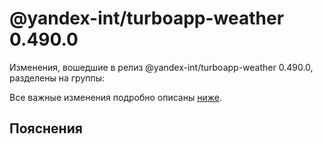 # @yandex-int/turboapp-weather 0.490.0

<!-- ЧЕЛОВЕЧЕСКОЕ ВСТУПЛЕНИЕ -->

Изменения, вошедшие в релиз @yandex-int/turboapp-weather 0.490.0, разделены на группы:

Все важные изменения подробно описаны [ниже](#Пояснения).

## Пояснения

